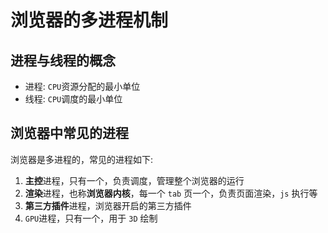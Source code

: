 # 浏览器的多进程机制
## 进程与线程的概念
* 进程: `CPU`资源分配的最小单位
* 线程: `CPU`调度的最小单位

## 浏览器中常见的进程
浏览器是多进程的，常见的进程如下:
1. **主控**进程，只有一个，负责调度，管理整个浏览器的运行
2. **渲染**进程，也称**浏览器内核**，每一个 `tab` 页一个，负责页面渲染，`js` 执行等
3. **第三方插件**进程，浏览器开启的第三方插件
4. `GPU`进程，只有一个，用于 `3D` 绘制